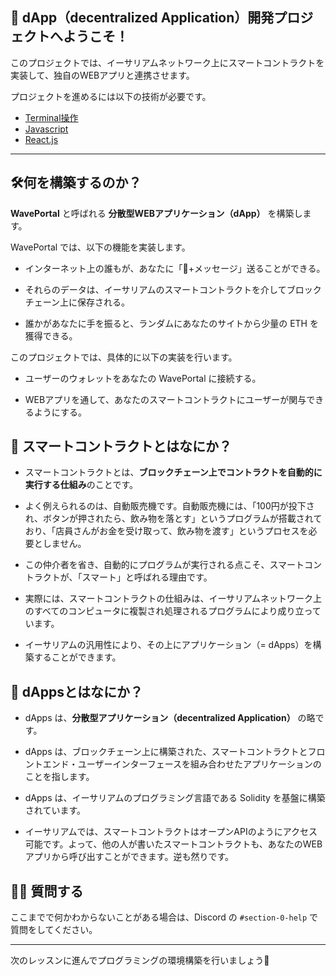 👋 dApp（decentralized Application）開発プロジェクトへようこそ！
----------------------------------
このプロジェクトでは、イーサリアムネットワーク上にスマートコントラクトを実装して、独自のWEBアプリと連携させます。<br>

プロジェクトを進めるには以下の技術が必要です。<br>
- [Terminal操作](https://qiita.com/ryouzi/items/f9dee1540a04a0bfb9a3)
- [Javascript](https://developer.mozilla.org/ja/docs/Web/JavaScript)
- [React.js](https://ja.reactjs.org/)

----------------------------------
🛠何を構築するのか？
----------------------------------

**WavePortal** と呼ばれる **分散型WEBアプリケーション（dApp）** を構築します。

WavePortal では、以下の機能を実装します。

- インターネット上の誰もが、あなたに「👋+メッセージ」送ることができる。

- それらのデータは、イーサリアムのスマートコントラクトを介してブロックチェーン上に保存される。

- 誰かがあなたに手を振ると、ランダムにあなたのサイトから少量の ETH を獲得できる。

このプロジェクトでは、具体的に以下の実装を行います。

- ユーザーのウォレットをあなたの WavePortal に接続する。

- WEBアプリを通して、あなたのスマートコントラクトにユーザーが関与できるようにする。

🥫 スマートコントラクトとはなにか？
----------------------------------
- スマートコントラクトとは、**ブロックチェーン上でコントラクトを自動的に実行する仕組み**のことです。

- よく例えられるのは、自動販売機です。自動販売機には、「100円が投下され、ボタンが押されたら、飲み物を落とす」というプログラムが搭載されており、「店員さんがお金を受け取って、飲み物を渡す」というプロセスを必要としません。

- この仲介者を省き、自動的にプログラムが実行される点こそ、スマートコントラクトが、「スマート」と呼ばれる理由です。

- 実際には、スマートコントラクトの仕組みは、イーサリアムネットワーク上のすべてのコンピュータに複製され処理されるプログラムにより成り立っています。

- イーサリアムの汎用性により、その上にアプリケーション（= dApps）を構築することができます。

📱 dAppsとはなにか？
----------------------------------

- dApps は、**分散型アプリケーション（decentralized Application）** の略です。

- dApps は、ブロックチェーン上に構築された、スマートコントラクトとフロントエンド・ユーザーインターフェースを組み合わせたアプリケーションのことを指します。

- dApps は、イーサリアムのプログラミング言語である Solidity を基盤に構築されています。

- イーサリアムでは、スマートコントラクトはオープンAPIのようにアクセス可能です。よって、他の人が書いたスマートコントラクトも、あなたのWEBアプリから呼び出すことができます。逆も然りです。


🙋‍♂️ 質問する
-------------------------------------------
ここまでで何かわからないことがある場合は、Discord の `#section-0-help` で質問をしてください。

---------------------------------------
次のレッスンに進んでプログラミングの環境構築を行いましょう🎉
